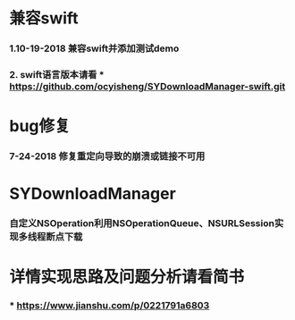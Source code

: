 # 兼容swift
 ### 1.10-19-2018 兼容swift并添加测试demo
 ### 2. swift语言版本请看 * https://github.com/ocyisheng/SYDownloadManager-swift.git

# bug修复
 ### 7-24-2018 修复重定向导致的崩溃或链接不可用
 
# SYDownloadManager
 ### 自定义NSOperation利用NSOperationQueue、NSURLSession实现多线程断点下载

# 详情实现思路及问题分析请看简书
  ### * https://www.jianshu.com/p/0221791a6803
